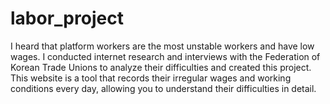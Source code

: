 # labor_project
I heard that platform workers are the most unstable workers and have low wages. I conducted internet research and interviews with the Federation of Korean Trade Unions to analyze their difficulties and created this project. This website is a tool that records their irregular wages and working conditions every day, allowing you to understand their difficulties in detail.
